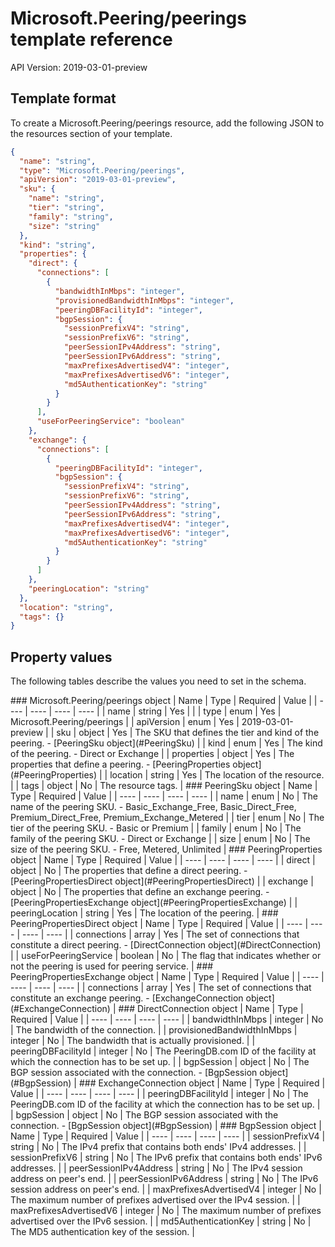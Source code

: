 # Microsoft.Peering/peerings template reference
API Version: 2019-03-01-preview
## Template format

To create a Microsoft.Peering/peerings resource, add the following JSON to the resources section of your template.

```json
{
  "name": "string",
  "type": "Microsoft.Peering/peerings",
  "apiVersion": "2019-03-01-preview",
  "sku": {
    "name": "string",
    "tier": "string",
    "family": "string",
    "size": "string"
  },
  "kind": "string",
  "properties": {
    "direct": {
      "connections": [
        {
          "bandwidthInMbps": "integer",
          "provisionedBandwidthInMbps": "integer",
          "peeringDBFacilityId": "integer",
          "bgpSession": {
            "sessionPrefixV4": "string",
            "sessionPrefixV6": "string",
            "peerSessionIPv4Address": "string",
            "peerSessionIPv6Address": "string",
            "maxPrefixesAdvertisedV4": "integer",
            "maxPrefixesAdvertisedV6": "integer",
            "md5AuthenticationKey": "string"
          }
        }
      ],
      "useForPeeringService": "boolean"
    },
    "exchange": {
      "connections": [
        {
          "peeringDBFacilityId": "integer",
          "bgpSession": {
            "sessionPrefixV4": "string",
            "sessionPrefixV6": "string",
            "peerSessionIPv4Address": "string",
            "peerSessionIPv6Address": "string",
            "maxPrefixesAdvertisedV4": "integer",
            "maxPrefixesAdvertisedV6": "integer",
            "md5AuthenticationKey": "string"
          }
        }
      ]
    },
    "peeringLocation": "string"
  },
  "location": "string",
  "tags": {}
}
```
## Property values

The following tables describe the values you need to set in the schema.

<a id="Microsoft.Peering/peerings" />
### Microsoft.Peering/peerings object
|  Name | Type | Required | Value |
|  ---- | ---- | ---- | ---- |
|  name | string | Yes |  |
|  type | enum | Yes | Microsoft.Peering/peerings |
|  apiVersion | enum | Yes | 2019-03-01-preview |
|  sku | object | Yes | The SKU that defines the tier and kind of the peering. - [PeeringSku object](#PeeringSku) |
|  kind | enum | Yes | The kind of the peering. - Direct or Exchange |
|  properties | object | Yes | The properties that define a peering. - [PeeringProperties object](#PeeringProperties) |
|  location | string | Yes | The location of the resource. |
|  tags | object | No | The resource tags. |


<a id="PeeringSku" />
### PeeringSku object
|  Name | Type | Required | Value |
|  ---- | ---- | ---- | ---- |
|  name | enum | No | The name of the peering SKU. - Basic_Exchange_Free, Basic_Direct_Free, Premium_Direct_Free, Premium_Exchange_Metered |
|  tier | enum | No | The tier of the peering SKU. - Basic or Premium |
|  family | enum | No | The family of the peering SKU. - Direct or Exchange |
|  size | enum | No | The size of the peering SKU. - Free, Metered, Unlimited |


<a id="PeeringProperties" />
### PeeringProperties object
|  Name | Type | Required | Value |
|  ---- | ---- | ---- | ---- |
|  direct | object | No | The properties that define a direct peering. - [PeeringPropertiesDirect object](#PeeringPropertiesDirect) |
|  exchange | object | No | The properties that define an exchange peering. - [PeeringPropertiesExchange object](#PeeringPropertiesExchange) |
|  peeringLocation | string | Yes | The location of the peering. |


<a id="PeeringPropertiesDirect" />
### PeeringPropertiesDirect object
|  Name | Type | Required | Value |
|  ---- | ---- | ---- | ---- |
|  connections | array | Yes | The set of connections that constitute a direct peering. - [DirectConnection object](#DirectConnection) |
|  useForPeeringService | boolean | No | The flag that indicates whether or not the peering is used for peering service. |


<a id="PeeringPropertiesExchange" />
### PeeringPropertiesExchange object
|  Name | Type | Required | Value |
|  ---- | ---- | ---- | ---- |
|  connections | array | Yes | The set of connections that constitute an exchange peering. - [ExchangeConnection object](#ExchangeConnection) |


<a id="DirectConnection" />
### DirectConnection object
|  Name | Type | Required | Value |
|  ---- | ---- | ---- | ---- |
|  bandwidthInMbps | integer | No | The bandwidth of the connection. |
|  provisionedBandwidthInMbps | integer | No | The bandwidth that is actually provisioned. |
|  peeringDBFacilityId | integer | No | The PeeringDB.com ID of the facility at which the connection has to be set up. |
|  bgpSession | object | No | The BGP session associated with the connection. - [BgpSession object](#BgpSession) |


<a id="ExchangeConnection" />
### ExchangeConnection object
|  Name | Type | Required | Value |
|  ---- | ---- | ---- | ---- |
|  peeringDBFacilityId | integer | No | The PeeringDB.com ID of the facility at which the connection has to be set up. |
|  bgpSession | object | No | The BGP session associated with the connection. - [BgpSession object](#BgpSession) |


<a id="BgpSession" />
### BgpSession object
|  Name | Type | Required | Value |
|  ---- | ---- | ---- | ---- |
|  sessionPrefixV4 | string | No | The IPv4 prefix that contains both ends' IPv4 addresses. |
|  sessionPrefixV6 | string | No | The IPv6 prefix that contains both ends' IPv6 addresses. |
|  peerSessionIPv4Address | string | No | The IPv4 session address on peer's end. |
|  peerSessionIPv6Address | string | No | The IPv6 session address on peer's end. |
|  maxPrefixesAdvertisedV4 | integer | No | The maximum number of prefixes advertised over the IPv4 session. |
|  maxPrefixesAdvertisedV6 | integer | No | The maximum number of prefixes advertised over the IPv6 session. |
|  md5AuthenticationKey | string | No | The MD5 authentication key of the session. |

